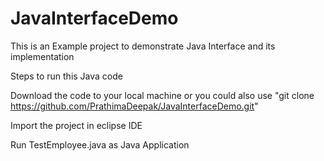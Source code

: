 # JavaInterfaceDemo

This is an Example project to demonstrate Java Interface and its implementation

Steps to run this Java code

Download the code to your local machine or you could also use "git clone https://github.com/PrathimaDeepak/JavaInterfaceDemo.git"

Import the project in eclipse IDE

Run TestEmployee.java as Java Application
